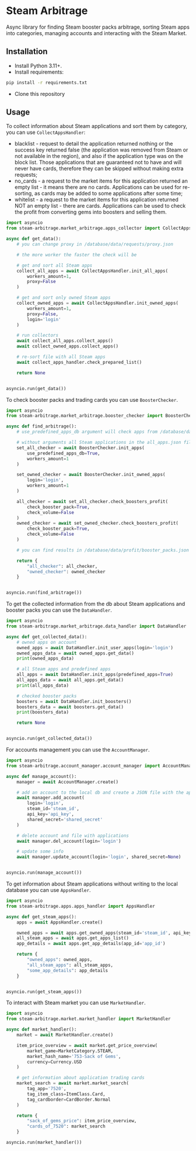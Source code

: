 # Steam Arbitrage
Async library for finding Steam booster packs arbitrage, sorting Steam apps into categories, managing accounts and interacting with the Steam Market.

## Installation
- Install Python 3.11+.
- Install requirements:

```bash
pip install -r requirements.txt
```

- Clone this repository
  
## Usage
To collect information about Steam applications and sort them by category, you can use `CollectAppsHandler`:
- blacklist - request to detail the application returned nothing or the success key returned false (the application was removed from Steam or not available in the region), and also if the application type was on the block list. Those applications that are guaranteed not to have and will never have cards, therefore they can be skipped without making extra requests;
- no_cards - a request to the market items for this application returned an empty list - it means there are no cards. Applications can be used for re-sorting, as cards may be added to some applications after some time;
- whitelist - a request to the market items for this application returned NOT an empty list - there are cards. Applications can be used to check the profit from converting gems into boosters and selling them.

```python
import asyncio
from steam-arbitrage.market_arbitrage.apps_collector import CollectAppsHandler

async def get_data():
    # you can change proxy in /database/data/requests/proxy.json

    # the more worker the faster the check will be

    # get and sort all Steam apps
    collect_all_apps = await CollectAppsHandler.init_all_apps(
        workers_amount=1, 
        proxy=False
    )

    # get and sort only owned Steam apps
    collect_owned_apps = await CollectAppsHandler.init_owned_apps(
        workers_amount=1, 
        proxy=False, 
        login='login'
    )

    # run collectors
    await collect_all_apps.collect_apps()
    await collect_owned_apps.collect_apps()

    # re-sort file with all Steam apps
    await collect_apps_handler.check_prepared_list()

    return None


asyncio.run(get_data())
```

To check booster packs and trading cards you can use `BoosterChecker`.

```python
import asyncio
from steam-arbitrage.market_arbitrage.booster_checker import BoosterChecker

async def find_arbitrage():
    # use_predefined_apps_db argument will check apps from /database/data/apps/predefined_apps.json

    # without arguments all Steam applications in the all_apps.json file will be checked
    set_all_checker = await BoosterChecker.init_apps(
        use_predefined_apps_db=True, 
        workers_amount=1
    )

    set_owned_checker = await BoosterChecker.init_owned_apps(
        login='login', 
        workers_amount=1
    )

    all_checker = await set_all_checker.check_boosters_profit(
        check_booster_pack=True, 
        check_volume=False
    )
    owned_checker = await set_owned_checker.check_boosters_profit(
        check_booster_pack=True, 
        check_volume=False
    )

    # you can find results in /database/data/profit/booster_packs.json

    return {
        "all_checker": all_checker,
        "owned_checker": owned_checker
    }


asyncio.run(find_arbitrage())
```

To get the collected information from the db about Steam applications and booster packs you can use the `DataHandler`.

```python
import asyncio
from steam-arbitrage.market_arbitrage.data_handler import DataHandler

async def get_collected_data():
    # owned apps on account
    owned_apps = await DataHandler.init_user_apps(login='login')
    owned_apps_data = await owned_apps.get_data()
    print(owned_apps_data)

    # all Steam apps and predefined apps
    all_apps = await DataHandler.init_apps(predefined_apps=True)
    all_apps_data = await all_apps.get_data()
    print(all_apps_data)

    # checked booster packs
    boosters = await DataHandler.init_boosters()
    boosters_data = await boosters.get_data()
    print(boosters_data)

    return None


asyncio.run(get_collected_data())
```

For accounts management you can use the `AccountManager`.

```python
import asyncio
from steam-arbitrage.account_manager.account_manager import AccountManager

async def manage_account():
    manager = await AccountManager.create()

    # add an account to the local db and create a JSON file with the applications on it
    await manager.add_account(
        login='login',
        steam_id='steam_id',
        api_key='api_key',
        shared_secret='shared_secret'
    )

    # delete account and file with applications
    await manager.del_account(login='login')

    # update some info
    await manager.update_account(login='login', shared_secret=None)


asyncio.run(manage_account())
```

To get information about Steam applications without writing to the local database you can use `AppsHandler`.

```python
import asyncio
from steam-arbitrage.apps.apps_handler import AppsHandler

async def get_steam_apps():
    apps = await AppsHandler.create()

    owned_apps = await apps.get_owned_apps(steam_id='steam_id', api_key='api_key')
    all_steam_apps = await apps.get_apps_list()
    app_details = await apps.get_app_details(app_id='app_id')

    return {
        "owned_apps": owned_apps,
        "all_steam_apps": all_steam_apps,
        "some_app_details": app_details
    }


asyncio.run(get_steam_apps())
```

To interact with Steam market you can use `MarketHandler`.

```python
import asyncio
from steam-arbitrage.market.market_handler import MarketHandler

async def market_handler():
    market = await MarketHandler.create()

    item_price_overview = await market.get_price_overview(
        market_game=MarketCategory.STEAM,
        market_hash_name='753-Sack of Gems',
        currency=Currency.USD
    )

    # get information about application trading cards
    market_search = await market.market_search(
        tag_app='7520',
        tag_item_class=ItemClass.Card,
        tag_cardborder=CardBorder.Normal
    )

    return {
        "sack_of_gems_price": item_price_overview,
        "cards_of_7520": market_search
    }

asyncio.run(market_handler())
```
